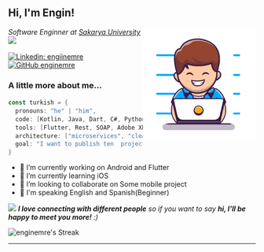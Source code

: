 

<h2> Hi, I'm Engin!</h2>
<img align='right' src="68377-coder-boy.gif" width="230">
<p><em>Software Enginner at <a href="https://www.sakarya.edu.tr">Sakarya University</a><img src="https://media.giphy.com/media/fYSnHlufseco8Fh93Z/giphy.gif" width="30">
</em></p>

[![Linkedin: engiinemre](https://img.shields.io/badge/-engiinemre-blue?style=flat-square&logo=Linkedin&logoColor=white&link=https://www.linkedin.com/in/engiinemre/)](https://www.linkedin.com/in/engiinemre/)
[![GitHub enginemre](https://img.shields.io/github/followers/enginemre?label=follow&style=social)](https://github.com/enginemre)

### A little more about me...  

```kotlin
const turkish = {
  pronouns: "he" | "him",
  code: [Kotlin, Java, Dart, C#, Python],
  tools: [Flutter, Rest, SOAP, Adobe XD, Figma],
  architecture: ["microservices", "clean code, "design system pattern"],
  goal: "I want to publish ten  project before graduate"
}
```



- 🔭 I’m currently working on Android and Flutter
- 🌱 I’m currently learning iOS
- 👯 I’m looking to collaborate on Some mobile project 
- 📖 I'm speaking English and Spanish(Beginner)

<img src="https://media.giphy.com/media/LnQjpWaON8nhr21vNW/giphy.gif" width="60"> <em><b>I love connecting with different people</b> so if you want to say <b>hi, I'll be happy to meet you more!</b> :)</em>

   ![enginemre's Streak](https://github-readme-streak-stats.herokuapp.com/?user=enginemre&theme=vue-dark&hide_border=true)



---



